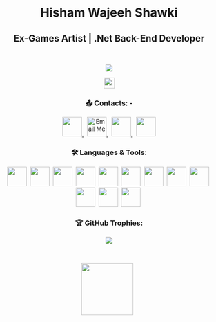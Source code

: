 <h1 align="center">Hisham Wajeeh Shawki</h1>

<h2 align="center">Ex-Games Artist | .Net Back-End Developer</h2>
<br>

  <p align="center">
    <a href="https://www.linkedin.com/in/hishamwajeeh/">
      <img src="https://readme-typing-svg.herokuapp.com/?lines=Visit%20my%20LinkedIn%20Profile;I%20Post%20Insightful%20Content;Follow%20to%20get%20New%20Updates&font=Bold%20Code&center=true&color=30D050&pause=2000"> <!-- Text -->
    </a>
  </p>

  <p align="center">
      <img src="https://komarev.com/ghpvc/?username=hishamwajeeh&style=flat&color=4010B0" height="25"/> <!-- Profile Views -->
  </p>

<h3 align="center">📤 Contacts: -</h3>
  <p align="center">
    <a href="https://www.linkedin.com/in/hishamwajeeh/"> <!-- LinkedIn Profile -->
      <img src="https://raw.githubusercontent.com/rahuldkjain/github-profile-readme-generator/master/src/images/icons/Social/linked-in-alt.svg" height="45"/>
    </a>&nbsp;
   <a href="mailto:yourgmailaddress@gmail.com"> <!-- Replace with your actual Gmail address -->
  <img src="https://cdn.iconscout.com/icon/free/png-512/free-gmail-logo-icon-download-in-svg-png-gif-file-formats--technology-social-media-company-vol-3-pack-logos-icons-2944897.png?f=webp&w=512" height="45" alt="Email Me"/>
</a>&nbsp;
    <a href="https://www.instagram.com/hishamwajeehx"> <!-- Instagram Profile -->
      <img src="https://cdn.iconscout.com/icon/free/png-512/free-instagram-logo-icon-download-in-svg-png-gif-file-formats--social-media-pack-logos-icons-1583142.png?f=webp&w=512" height="45"/>
    </a>&nbsp;
    <a href="https://www.facebook.com/hishamwajeehx"> <!-- Facebook Profile -->
      <img src="https://cdn.iconscout.com/icon/free/png-512/free-facebook-logo-icon-download-in-svg-png-gif-file-formats--social-media-logos-pack-icons-189794.png?f=webp&w=512" height="45"/>
    </a>
  </p>

<h3 align="center">🛠️ Languages & Tools:</h3>
<p align="center">
  <img src="https://cdn.iconscout.com/icon/free/png-512/free-html-logo-icon-download-in-svg-png-gif-file-formats--brand-development-tools-pack-logos-icons-225995.png?f=webp&w=512" height="45"/>&nbsp;
  <img src="https://cdn.iconscout.com/icon/free/png-512/free-css-logo-icon-download-in-svg-png-gif-file-formats--brand-development-tools-pack-logos-icons-226095.png?f=webp&w=512" height="45"/>&nbsp;
  <img src="https://cdn.iconscout.com/icon/free/png-512/free-javascript-logo-icon-download-in-svg-png-gif-file-formats--brand-development-tools-pack-logos-icons-225993.png?f=webp&w=512" height="45"/>&nbsp;
  <img src="https://upload.wikimedia.org/wikipedia/commons/thumb/b/bd/Logo_C_sharp.svg/1820px-Logo_C_sharp.svg.png" height="45"/>&nbsp;
  <img src="https://dt-cdn.net/hub/logos/microsoft-sql-server-2.png" height="45"/>&nbsp;
  <img src="https://img.icons8.com/?size=512&id=1BC75jFEBED6&format=png" height="45"/>&nbsp;
  <img src="https://help.apiary.io/images/swagger-logo.png" height="45"/>&nbsp;
  <img src="https://uxwing.com/wp-content/themes/uxwing/download/brands-and-social-media/postman-icon.png" height="45"/>&nbsp;
  <img src="https://wojciechkulik.pl/wp-content/uploads/2025/04/git.png" height="45"/>&nbsp;
  <img src="https://cdn.iconscout.com/icon/free/png-512/free-c-logo-icon-download-in-svg-png-gif-file-formats--brand-development-tools-pack-logos-icons-226082.png?f=webp&w=512" height="45"/>&nbsp;
  <img src="https://img.icons8.com/fluent/512/unity.png" height="45"/>&nbsp;
  <img src="https://cdn.freebiesupply.com/logos/large/2x/arduino-1-logo-png-transparent.png" height="45"/>&nbsp;
</p>

  
<h3 align="center">🏆 GitHub Trophies:</h3>
  <p align="center">
    <img src="https://github-profile-trophy.vercel.app/?username=hishamwajeeh&theme=onestar&row=1&column=7"/>
  </p>
  <br>

  <p align="center">
    <img src="https://github-readme-stats.vercel.app/api/top-langs?username=hishamwajeeh&layout=compact&langs_count=6&theme=highcontrast" height="120"/> &nbsp; <!-- Most Used Languages -->
  </p>
